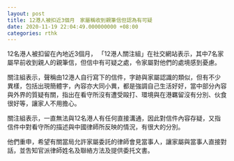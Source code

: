 ```yaml
---
layout: post
title: 12港人被扣近3個月　家屬稱收到親筆信但認為有可疑
date: 2020-11-19 22:04:49.000000000 +08:00
categories: rthk
---
```


12名港人被扣留在內地近3個月， 「12港人關注組」在社交網站表示，其中7名家屬早前收到親人的親筆信，但信中有可疑之處，令家屬對他們的處境感到憂慮。

關注組表示，聲稱由12港人自行寫下的信件，字跡與家屬認識的類似，但有不少異樣，包括出現簡體字，內容亦大同小異，都是強調自己生活好好，當中部分內容與外界的質疑有關，指出在看守所沒有遭受毆打、環境與在港羈留沒有分別、伙食很好等，讓家人不用擔心。

關注組表示，一直無法與12名港人有任何直接溝通，因此對信件內容存疑，又指信件中對看守所的描述與中國律師所反映的情況，有很大的分別。

他們重申，希望有關當局允許家屬委託的律師會見當事人，讓家屬與當事人直接對話，並吿知官派律師姓名及聯絡方法及提供委托文書。
